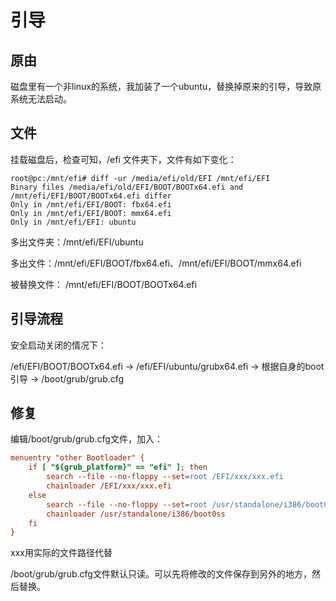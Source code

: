 # 引导

## 原由

磁盘里有一个非linux的系统，我加装了一个ubuntu，替换掉原来的引导，导致原系统无法启动。

## 文件

挂载磁盘后，检查可知，/efi 文件夹下，文件有如下变化：

```
root@pc:/mnt/efi# diff -ur /media/efi/old/EFI /mnt/efi/EFI
Binary files /media/efi/old/EFI/BOOT/BOOTx64.efi and /mnt/efi/EFI/BOOT/BOOTx64.efi differ
Only in /mnt/efi/EFI/BOOT: fbx64.efi
Only in /mnt/efi/EFI/BOOT: mmx64.efi
Only in /mnt/efi/EFI: ubuntu
```

多出文件夹：/mnt/efi/EFI/ubuntu

多出文件：/mnt/efi/EFI/BOOT/fbx64.efi、/mnt/efi/EFI/BOOT/mmx64.efi

被替换文件： /mnt/efi/EFI/BOOT/BOOTx64.efi

## 引导流程

安全启动关闭的情况下：

/efi/EFI/BOOT/BOOTx64.efi  ->  /efi/EFI/ubuntu/grubx64.efi  ->  根据自身的boot引导  ->  /boot/grub/grub.cfg

## 修复

编辑/boot/grub/grub.cfg文件，加入：

```cfg
menuentry "other Bootloader" {
	if [ "${grub_platform}" == "efi" ]; then
		search --file --no-floppy --set=root /EFI/xxx/xxx.efi
		chainloader /EFI/xxx/xxx.efi
	else
		search --file --no-floppy --set=root /usr/standalone/i386/boot0ss
		chainloader /usr/standalone/i386/boot0ss
	fi
}
```

xxx用实际的文件路径代替

/boot/grub/grub.cfg文件默认只读。可以先将修改的文件保存到另外的地方，然后替换。